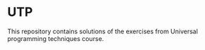 # UTP
This repository contains solutions of the exercises from Universal programming techniques course.
